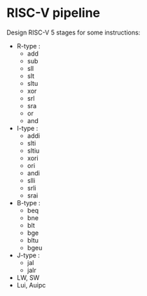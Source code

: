 # RISC-V pipeline 
Design RISC-V 5 stages for some instructions:
- R-type :
  + add
  + sub
  + sll
  + slt
  + sltu
  + xor
  + srl
  + sra
  + or
  + and
- I-type :
  + addi
  + slti
  + sltiu
  + xori
  + ori
  + andi
  + slli
  + srli
  + srai
- B-type :
  + beq
  + bne
  + blt
  + bge
  + bltu
  + bgeu
- J-type :
  + jal
  + jalr
- LW, SW
- Lui, Auipc

